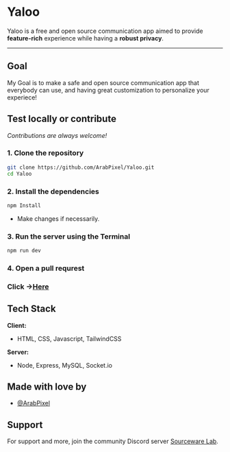 # Yaloo
Yaloo is a free and open source communication app aimed to provide **feature-rich** experience while having a **robust privacy**.

***

## Goal

My Goal is to make a safe and open source communication app that everybody can use, and having great customization to personalize your experiece!


## Test locally or contribute

*Contributions are always welcome!*

### 1. Clone the repository

```bash
git clone https://github.com/ArabPixel/Yaloo.git
cd Yaloo
```
### 2. Install the dependencies
```bash
npm Install
```
* Make changes if necessarily.
### 3. Run the server using the Terminal
```bash
npm run dev
```
### 4. Open a pull requrest
###  Click ->[Here](https://github.com/ArabPixel/Yaloo/pulls)

## Tech Stack

**Client:** 
+ HTML, CSS, Javascript, TailwindCSS

**Server:** 
+ Node, Express, MySQL, Socket.io


## Made with love by

- [@ArabPixel](https://www.github.com/ArabPixel)


## Support

For support and more, join the community Discord server [Sourceware Lab](https://discord.gg/X69MUr2DKm).

